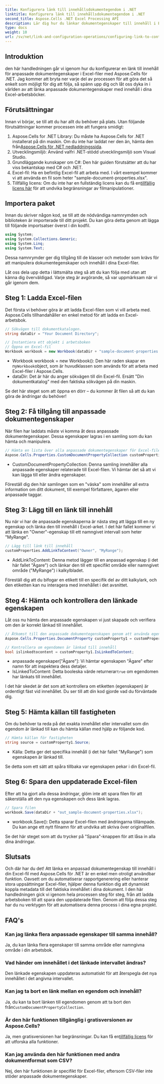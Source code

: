 ```yaml
---
title: Konfigurera länk till innehållsdokumentegendom i .NET
linktitle: Konfigurera länk till innehållsdokumentegendom i .NET
second_title: Aspose.Cells .NET Excel Processing API
description: Lär dig hur du länkar dokumentegenskaper till innehåll i Excel med Aspose.Cells för .NET. Steg-för-steg handledning för utvecklare.
type: docs
weight: 10
url: /sv/net/link-and-configuration-operations/configuring-link-to-content-document-property/
---
```

## Introduktion

den här handledningen går vi igenom hur du konfigurerar en länk till innehåll för anpassade dokumentegenskaper i Excel-filer med Aspose.Cells för .NET. Jag kommer att bryta ner varje del av processen för att göra det så enkelt som möjligt för dig att följa, så spänn upp dig och låt oss dyka in i världen av att länka anpassade dokumentegenskaper med innehåll i dina Excel-arbetsböcker.

## Förutsättningar

Innan vi börjar, se till att du har allt du behöver på plats. Utan följande förutsättningar kommer processen inte att fungera smidigt:

1.  Aspose.Cells for .NET Library: Du måste ha Aspose.Cells for .NET installerat på din maskin. Om du inte har laddat ner den än, hämta den från[Aspose.Cells för .NET nedladdningssida](https://releases.aspose.com/cells/net/).
2. Utvecklingsmiljö: Använd valfri .NET-stödd utvecklingsmiljö som Visual Studio.
3. Grundläggande kunskaper om C#: Den här guiden förutsätter att du har viss bekantskap med C# och .NET.
4. Excel-fil: Ha en befintlig Excel-fil att arbeta med. I vårt exempel kommer vi att använda en fil som heter "sample-document-properties.xlsx".
5. Tillfällig licens: Om du inte har en fullständig licens kan du få en[tillfällig licens här](https://purchase.aspose.com/temporary-license/) för att undvika begränsningar av filmanipulationer.

## Importera paket

Innan du skriver någon kod, se till att de nödvändiga namnrymden och biblioteken är importerade till ditt projekt. Du kan göra detta genom att lägga till följande importsatser överst i din kodfil.

```csharp
using System;
using System.Collections.Generic;
using System.Linq;
using System.Text;
```

Dessa namnrymder ger dig tillgång till de klasser och metoder som krävs för att manipulera dokumentegenskaper och innehåll i dina Excel-filer.

Låt oss dela upp detta i lättsmälta steg så att du kan följa med utan att känna dig överväldigad. Varje steg är avgörande, så var uppmärksam när vi går igenom dem.

## Steg 1: Ladda Excel-filen

Det första vi behöver göra är att ladda Excel-filen som vi vill arbeta med. Aspose.Cells tillhandahåller en enkel metod för att ladda en Excel-arbetsbok.

```csharp
// Sökvägen till dokumentkatalogen.
string dataDir = "Your Document Directory";

// Instantiera ett objekt i arbetsboken
// Öppna en Excel-fil
Workbook workbook = new Workbook(dataDir + "sample-document-properties.xlsx");
```

-  Workbook workbook = new Workbook(): Den här raden skapar en ny`Workbook`object, som är huvudklassen som används för att arbeta med Excel-filer i Aspose.Cells.
- dataDir: Det är här du anger sökvägen till din Excel-fil. Ersätt "Din dokumentkatalog" med den faktiska sökvägen på din maskin.

Se det här steget som att öppna en dörr – du kommer åt filen så att du kan göra de ändringar du behöver!

## Steg 2: Få tillgång till anpassade dokumentegenskaper

När filen har laddats måste vi komma åt dess anpassade dokumentegenskaper. Dessa egenskaper lagras i en samling som du kan hämta och manipulera.

```csharp
// Hämta en lista över alla anpassade dokumentegenskaper för Excel-filen
Aspose.Cells.Properties.CustomDocumentPropertyCollection customProperties = workbook.Worksheets.CustomDocumentProperties;
```

- CustomDocumentPropertyCollection: Denna samling innehåller alla anpassade egenskaper relaterade till Excel-filen. Vi hämtar det så att vi kan lägga till eller ändra egenskaper.

Föreställ dig den här samlingen som en "väska" som innehåller all extra information om ditt dokument, till exempel författaren, ägaren eller anpassade taggar.

## Steg 3: Lägg till en länk till innehåll

Nu när vi har de anpassade egenskaperna är nästa steg att lägga till en ny egenskap och länka den till innehåll i Excel-arket. I det här fallet kommer vi att länka en "Owner"-egenskap till ett namngivet intervall som heter "MyRange".

```csharp
// Lägg till länk till innehåll
customProperties.AddLinkToContent("Owner", "MyRange");
```

- AddLinkToContent: Denna metod lägger till en anpassad egenskap (i det här fallet "Ägare") och länkar den till ett specifikt område eller namngivet område ("MyRange") i kalkylbladet.

Föreställ dig att du bifogar en etikett till en specifik del av ditt kalkylark, och den etiketten kan nu interagera med innehållet i det avsnittet.

## Steg 4: Hämta och kontrollera den länkade egenskapen

Låt oss nu hämta den anpassade egenskapen vi just skapade och verifiera om den är korrekt länkad till innehållet.

```csharp
// Åtkomst till den anpassade dokumentegenskapen genom att använda egenskapsnamnet
Aspose.Cells.Properties.DocumentProperty customProperty1 = customProperties["Owner"];

// Kontrollera om egendomen är länkad till innehåll
bool islinkedtocontent = customProperty1.IsLinkedToContent;
```

- anpassade egenskaper["Ägare"]: Vi hämtar egenskapen "Ägare" efter namn för att inspektera dess detaljer.
- IsLinkedToContent: Detta booleska värde returnerar`true` om egendomen har länkats till innehållet.

I det här skedet är det som att kontrollera om etiketten (egenskapen) är ordentligt fäst vid innehållet. Du ser till att din kod gjorde vad du förväntade dig.

## Steg 5: Hämta källan till fastigheten

Om du behöver ta reda på det exakta innehållet eller intervallet som din egendom är länkad till kan du hämta källan med hjälp av följande kod.

```csharp
// Hämta källan för fastigheten
string source = customProperty1.Source;
```

- Källa: Detta ger det specifika innehåll (i det här fallet "MyRange") som egenskapen är länkad till.

Se detta som ett sätt att spåra tillbaka var egenskapen pekar i din Excel-fil.

## Steg 6: Spara den uppdaterade Excel-filen

Efter att ha gjort alla dessa ändringar, glöm inte att spara filen för att säkerställa att den nya egenskapen och dess länk lagras.

```csharp
// Spara filen
workbook.Save(dataDir + "out_sample-document-properties.xlsx");
```

- workbook.Save(): Detta sparar Excel-filen med ändringarna tillämpade. Du kan ange ett nytt filnamn för att undvika att skriva över originalfilen.

Se det här steget som att du trycker på "Spara"-knappen för att låsa in alla dina ändringar.

## Slutsats

Och där har du det! Att länka en anpassad dokumentegenskap till innehåll i din Excel-fil med Aspose.Cells för .NET är en enkel men otroligt användbar funktion. Oavsett om du automatiserar rapportgenerering eller hanterar stora uppsättningar Excel-filer, hjälper denna funktion dig att dynamiskt koppla metadata till det faktiska innehållet i dina dokument.
I den här handledningen gick vi igenom hela processen steg för steg, från att ladda arbetsboken till att spara den uppdaterade filen. Genom att följa dessa steg har du nu verktygen för att automatisera denna process i dina egna projekt.

## FAQ's

### Kan jag länka flera anpassade egenskaper till samma innehåll?
Ja, du kan länka flera egenskaper till samma område eller namngivna område i din arbetsbok.

### Vad händer om innehållet i det länkade intervallet ändras?
Den länkade egenskapen uppdateras automatiskt för att återspegla det nya innehållet i det angivna intervallet.

### Kan jag ta bort en länk mellan en egendom och innehåll?
 Ja, du kan ta bort länken till egendomen genom att ta bort den från`CustomDocumentPropertyCollection`.

### Är den här funktionen tillgänglig i gratisversionen av Aspose.Cells?
 Ja, men gratisversionen har begränsningar. Du kan få en[tillfällig licens](https://purchase.aspose.com/temporary-license/) för att utforska alla funktioner.

### Kan jag använda den här funktionen med andra dokumentformat som CSV?
Nej, den här funktionen är specifikt för Excel-filer, eftersom CSV-filer inte stöder anpassade dokumentegenskaper.
